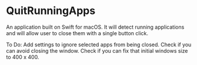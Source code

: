 # QuitRunningApps

An application built on Swift for macOS. It will detect running applications and will allow user to close them with a single button click.

To Do:
Add settings to ignore selected apps from being closed.
Check if you can avoid closing the window.
Check if you can fix that initial windows size to 400 x 400.